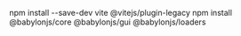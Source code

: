 npm install --save-dev vite @vitejs/plugin-legacy
npm install @babylonjs/core @babylonjs/gui @babylonjs/loaders